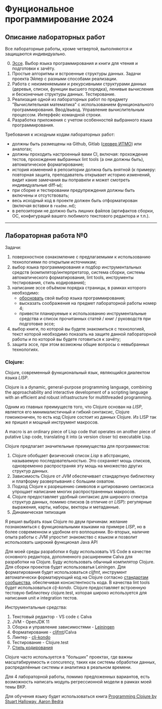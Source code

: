 # Фунциональное программирование 2024
## Описание лабораторных работ

Все лабораторные работы, кроме четвертой, выполняются и защищаются индивидуально.

0. [Эссе](#clojure). Выбор языка программирования и книги для чтения и подготовки к зачёту.
1. Простые алгоритмы и встроенные структуры данных. Задачи проекта Эйлер с разными способами реализации.
2. Работа с неизменяемыми и рекурсивными структурами данных (деревья, списки, функции высшего порядка), ленивые вычисления и бесконечные структуры данных. Тестирование.
3. Реализация одной из лабораторных работ по предмету "Вычислительная математика" с использованием функционального программирования. Ввод/вывод. Управление вычислительным процессом. Интерфейс командной строки.
4. Разработка приложения с учетом особенностей выбранного языка программирования.

Требования к исходным кодам лабораторных работ:

- должны быть размещены на Github, Gitlab ([сервер ИТМО](http://gitlab.se.ifmo.ru)) или аналогах;
- должны проходить настроенный вами CI, включая: прохождение тестов, прохождение выбранных lint tools (а они должны быть), автоматическое форматирование;
- история изменений в репозитории должна быть внятной (к примеру: повторная защита, преподаватель открывает историю изменений, видит какие замечания вы поправили и может смотреть индивидуальные diff-ы);
- при сборке и тестировании предупреждения должны быть включены и отсутствовать;
- весь исходный код в проекте должен быть отформатирован (включая вставки в `readme.md`);
- в репозитории не должно быть лишних файлов (артифактов сборки, ОС, конфигураций вашего любимого текстового редактора и т.п.).

---

## Лабораторная работа №0

Задачи:

1. поверхностное ознакомление с предлагаемыми к использованию технологиями по открытым источникам;
2. выбор языка программирования и подбор инструментальных средств (компилятор/интерпретатор, система сборки, системы автоматического форматирования, lint tools, инструменты тестирования, стиль кодирования);
3. написание эссе объёмом порядка страницы, в рамках которого необходимо:
   - [обосновать](https://dic.academic.ru/dic.nsf/enc_philosophy/847/ОБОСНОВАНИЕ) свой выбор языка программирования;
   - высказать соображения на предмет лабораторной работы номер 4;
   - привести планируемые к использованию инструментальные средства и список прочитанных статей / книг / руководств при подготовке эссе;
4. выбор книги, по которой вы будете знакомиться с технологией, текст которой необходимо показать на защите данной лабораторной работы и по которой вы будете готовиться к зачёту;
5. защита эссе, при этом возможны общие вопросы о невыбранных технологиях.


### **Clojure**:
Clojure, современный функциональный язык, являющийся диалектом языка *LISP*. 

Clojure is a dynamic, general-purpose programming language, combining the approachability and interactive development of a scripting language with an efficient and robust infrastructure for multithreaded programming.

Одним из главных преимуществ того, что Clojure основан на *LISP*, является его минималистичный и гибкий синтаксис, Clojure гомоиконичен, то есть код Clojure состоит из данных Clojure. Из LISP так же пришел и мощный инструмент макросов. 
 
A macro is an ordinary piece of Lisp code that operates on another piece of putative Lisp code, translating it into (a version closer to) executable Lisp.

Clojure предлагает значительные преимущества для программистов:
1. Clojure обобщает физический список *Lisp* в абстракцию, называемую
последовательностью. Это сохраняет мощь списков, одновременно распространяя эту мощь
на множество других структур данных.
1. Зависимость Clojure от *JVM* обеспечивает стандартную библиотеку и платформу развертывания с большим охватом.
1. Подход Clojure к разрешению символов и цитированию синтаксиса упрощает написание многих распространенных макросов.
1. Clojure предоставляет удобный синтаксис для широкого спектра структур данных, помимо списков (в отличие от *LISP*): регулярные выражения, карты, наборы, векторы и метаданные.
1. Динамическая типизация 

Я решил выбрать язык Clojure по двум причинам: желание познакомиться с функциональными языками на примере *LISP*, но в более современном и удобном его воплошении. Во-вторых, наличие опыта работы с JVM упростит знакомство с языком и позволит использовать широкий функционал Java API 

Для моей среды разработки я буду использовать VS Code в качестве основного редактора, дополненного расширением Calva для разработки на Clojure. Буду использовать обычный компилятор Clojure. Для сборки проектов будет использоватья Leiningen. Для форматирования будет использоваться *cljfmt*, инструмент автоматически форматирующий код на Clojure согласно [стандартам сообщества](https://github.com/bbatsov/clojure-style-guide?tab=readme-ov-file), обеспечивая консистентность кода. В качества lint tools будет использоваться *clj-kondo*. Clojure предоставляет встроенную тестовую библиотеку clojure.test, которая широко используется для написания unit и integration тестов.

Инструментальные средства:
1. Текстовый редактор - VS code с Calva
1. JVM - OpenJDK 11
1. Cборка и управление зависимостями -  [Leiningen](https://leiningen.org/)
3. Форматирование -  [cljfmt](https://github.com/weavejester/cljfmt)/Calva
3. Линтер - [clj-kondo](https://github.com/clj-kondo/clj-kondo)
4. Тестирование - Clojure.test
5. [Стиль кодирования](https://github.com/bbatsov/clojure-style-guide?tab=readme-ov-file) 


Clojure часто используется в "больших" проектах, где важны масштабируемость и concurency, таких как системы обработки данных, распределённые системы и аналитика в реальном времени.

Для 4 лабораторной работы, помимо предложенных вариантов, есть возможность написать модуль регрессионной модели в рамках моей темы ВКР. 

Для обучения языку будет использоваться книга [Programming Clojure by Stuart Halloway, Aaron Bedra](https://github.com/clojurians-org/clojure-ebook-2/blob/master/Programming.Clojure.2nd.edition.pdf)